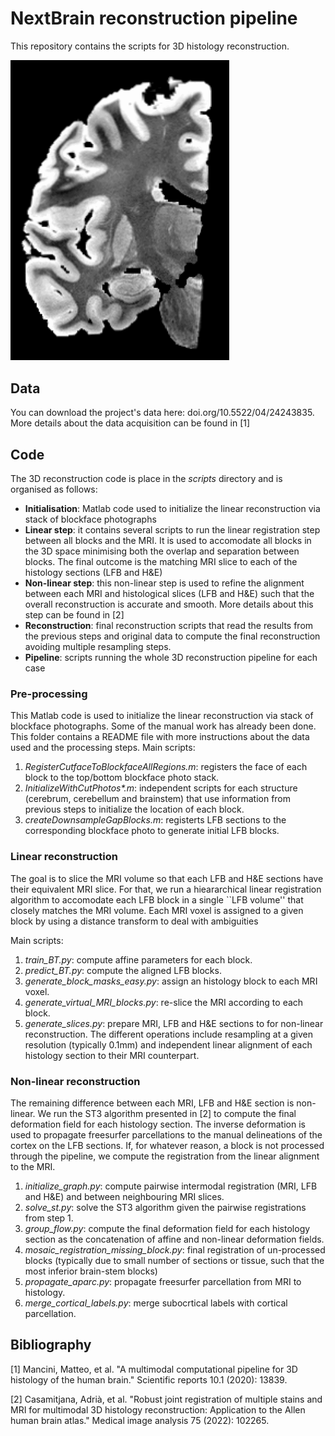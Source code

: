 # NextBrain reconstruction pipeline

This repository contains the scripts for 3D histology reconstruction.



<p align="left">
<img src="https://github.com/acasamitjana/ERC_reconstruction/blob/main/webpage/gif-EX9-19.gif?raw=true" alt="drawing" width="350"/>
</p>

## Data
You can download the project's data here: doi.org/10.5522/04/24243835. More details about the data acquisition can be found in [1]

## Code
The 3D reconstruction code is place in the _scripts_ directory and is organised as follows:
* **Initialisation**: Matlab code used to initialize the linear reconstruction via stack of blockface photographs
* **Linear step**: it contains several scripts to run the linear registration step between all blocks and the MRI. It is used to accomodate all blocks in the 3D space minimising both the overlap and separation between blocks. The final outcome is the matching MRI slice to each of the histology sections (LFB and H&E)
* **Non-linear step**: this non-linear step is used to refine the alignment between each MRI and histological slices (LFB and H&E) such that the overall reconstruction is accurate and smooth. More details about this step can be found in [2]
* **Reconstruction**: final reconstruction scripts that read the results from the previous steps and original data to compute the final reconstruction avoiding multiple resampling steps.
* **Pipeline**: scripts running the whole 3D reconstruction pipeline for each case

### Pre-processing
This Matlab code is used to initialize the linear reconstruction via stack of blockface photographs. Some of the manual work has already been done. This folder contains a README file with more instructions about the data used and the processing steps.
Main scripts:

1. _RegisterCutfaceToBlockfaceAllRegions.m_: registers the face of each block to the top/bottom blockface photo stack.
2. _InitializeWithCutPhotos*.m_: independent scripts for each structure (cerebrum, cerebellum and brainstem) that use information from previous steps to initialize the location of each block.
3. _createDownsampleGapBlocks.m_: registerts LFB sections to the corresponding blockface photo to generate initial LFB blocks.

### Linear reconstruction
The goal is to slice the MRI volume so that each LFB and H&E sections have their equivalent MRI slice. For that, we run a hieararchical linear registration algorithm to accomodate each LFB block in a single ``LFB volume'' that closely matches the MRI volume. Each MRI voxel is assigned to a given block by using a distance transform to deal with ambiguities

Main scripts:
1. _train_BT.py_: compute affine parameters for each block.
2. _predict_BT.py_: compute the aligned LFB blocks.
3. _generate_block_masks_easy.py_: assign an histology block to each MRI voxel.
4. _generate_virtual_MRI_blocks.py_: re-slice the MRI according to each block.
5. _generate_slices.py_: prepare MRI, LFB and H&E sections to for non-linear reconstruction. The different operations include resampling at a given resolution (typically 0.1mm) and independent linear alignment of each histology section to their MRI counterpart.

### Non-linear reconstruction
The remaining difference between each MRI, LFB and H&E section is non-linear. We run the ST3 algorithm presented in [2] to compute the final deformation field for each histology section.  The inverse deformation is used to propagate freesurfer parcellations to the manual delineations of the cortex on the LFB sections. If, for whatever reason, a block is not processed through the pipeline, we compute the registration from the linear alignment to the MRI.

1. _initialize_graph.py_: compute pairwise intermodal registration (MRI, LFB and H&E) and between neighbouring MRI slices.
2. _solve_st.py_: solve the ST3 algorithm given the pairwise registrations from step 1.
3. _group_flow.py_: compute the final deformation field for each histology section as the concatenation of affine and non-linear deformation fields.
4. _mosaic_registration_missing_block.py_: final registration of un-processed blocks (typically due to small number of sections or tissue, such that the most inferior brain-stem blocks)
5. _propagate_aparc.py_: propagate freesurfer parcellation from MRI to histology.
6. _merge_cortical_labels.py_: merge subocrtical labels with cortical parcellation.



## Bibliography
[1] Mancini, Matteo, et al. "A multimodal computational pipeline for 3D histology of the human brain." Scientific reports 10.1 (2020): 13839.

[2] Casamitjana, Adrià, et al. "Robust joint registration of multiple stains and MRI for multimodal 3D histology reconstruction: Application to the Allen human brain atlas." Medical image analysis 75 (2022): 102265.
